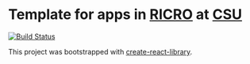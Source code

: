 # Template for apps in [RICRO](https://vpr.colostate.edu/ricro/) at [CSU](https://www.colostate.edu/)

[![Build Status](https://travis-ci.org/dlennox24/ricro-app-template.svg?branch=master)](https://travis-ci.org/dlennox24/ricro-app-template)

This project was bootstrapped with [create-react-library](https://github.com/udiliaInc/create-react-library).

